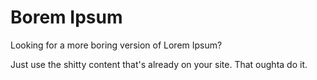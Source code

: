 # Borem Ipsum
Looking for a more boring version of Lorem Ipsum?

Just use the shitty content that's already on your site. That oughta do it.
